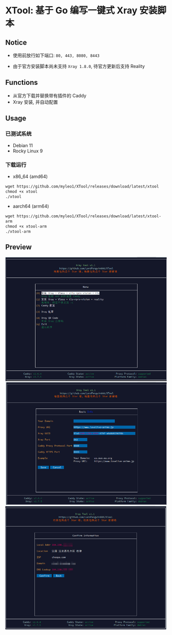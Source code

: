 # XTool: 基于 Go 编写一键式 Xray 安装脚本

## Notice

- 使用前放行如下端口: `80, 443, 8080, 8443` 

- 由于官方安装脚本尚未支持 `Xray 1.8.0`, 待官方更新后支持 Reality


## Functions

- 从官方下载并替换带有插件的 Caddy
- Xray 安装, 并自动配置

## Usage

### 已测试系统
- Debian 11
- Rocky Linux 9

### 下载运行

- x86_64 (amd64)

```shell
wget https://github.com/myleo1/XTool/releases/download/latest/xtool
chmod +x xtool
./xtool
```

- aarch64 (arm64)

```shell
wget https://github.com/myleo1/XTool/releases/download/latest/xtool-arm
chmod +x xtool-arm
./xtool-arm
```

## Preview
![](https://github.com/LordPenguin666/XTool/blob/main/img/menu.png?raw=true)
![](https://github.com/LordPenguin666/XTool/blob/main/img/basic.png?raw=true)
![](https://github.com/LordPenguin666/XTool/blob/main/img/addr.png?raw=true)
